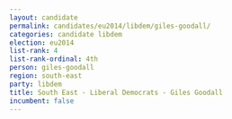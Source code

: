 ```yaml
---
layout: candidate
permalink: candidates/eu2014/libdem/giles-goodall/
categories: candidate libdem
election: eu2014
list-rank: 4
list-rank-ordinal: 4th
person: giles-goodall
region: south-east
party: libdem
title: South East - Liberal Democrats - Giles Goodall
incumbent: false
---
```

